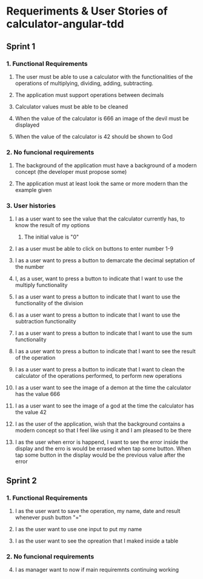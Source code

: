 # Requeriments & User Stories of calculator-angular-tdd
## Sprint 1

### 1. Functional Requirements

  1. The user must be able to use a calculator with the functionalities of the operations of multiplying, dividing, adding, subtracting.

  2. The application must support operations between decimals
  
  3. Calculator values must be able to be cleaned
  
  4. When the value of the calculator is 666 an image of the devil must be displayed
  
  5. When the value of the calculator is 42 should be shown to God

### 2. No funcional requirements

  1. The background of the application must have a background of a modern concept (the developer must propose some)

  2. The application must at least look the same or more modern than the example given

### 3. User histories
  1. I as a user want to see the value that the calculator currently has, to know the result of my options
    
      1. The initial value is "0"
  
  2. I as a user must be able to click on buttons to enter number 1-9
  
  3. I as a user want to press a button to demarcate the decimal septation of the number

  4. I, as a user, want to press a button to indicate that I want to use the multiply functionality

  5. I as a user want to press a button to indicate that I want to use the functionality of the division

  6. I as a user want to press a button to indicate that I want to use the subtraction functionality

  7. I as a user want to press a button to indicate that I want to use the sum functionality

  8. I as a user want to press a button to indicate that I want to see the result of the operation

  9. I as a user want to press a button to indicate that I want to clean the calculator of the operations performed, to perform new operations

  10. I as a user want to see the image of a demon at the time the calculator has the value 666

  11. I as a user want to see the image of a god at the time the calculator has the value 42

  12. I as the user of the application, wish that the background contains a modern concept so that I feel like using it and I am pleased to be there

  13. I as the user when error is happend, I want to see the error inside the display and the erro is would be errased when tap some button. When tap some button in the display would be the previous value after the error

## Sprint 2

### 1. Functional Requirements

  1. I as the user want to save the operation, my name, date and result whenever push button "="
  
  2. I as the user want to use one input to put my name

  3. I as the user want to see the opreation that I maked inside a table

### 2. No funcional requirements

  4. I as manager want to now if main requiremnts continuing working
